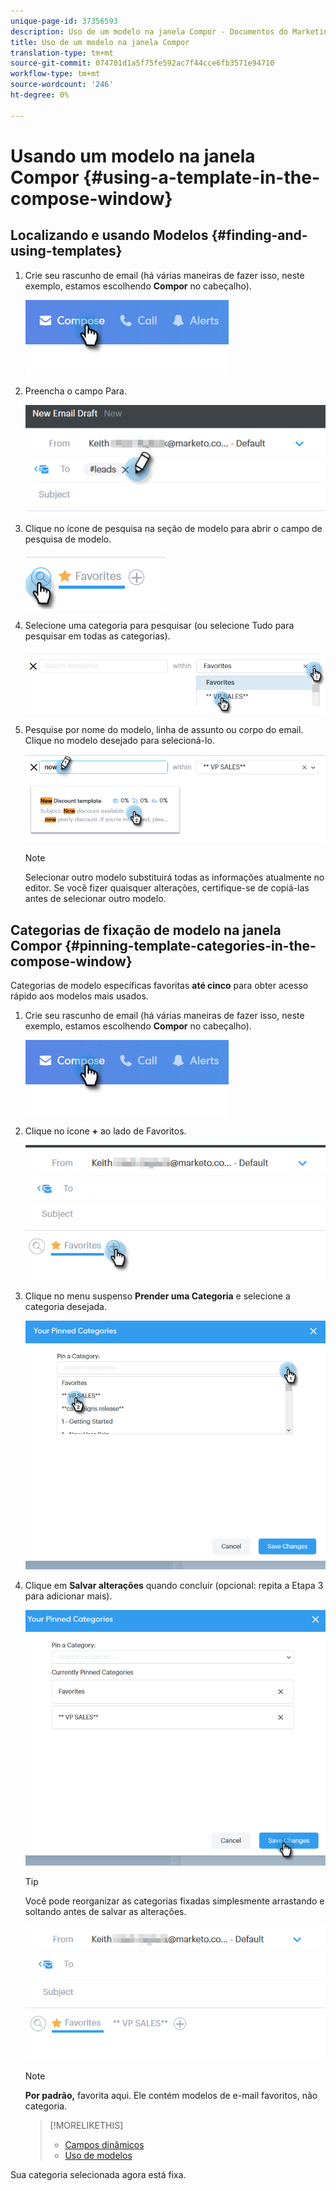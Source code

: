 ```yaml
---
unique-page-id: 37356593
description: Uso de um modelo na janela Compor - Documentos do Marketing - Documentação do produto
title: Uso de um modelo na janela Compor
translation-type: tm+mt
source-git-commit: 074701d1a5f75fe592ac7f44cce6fb3571e94710
workflow-type: tm+mt
source-wordcount: '246'
ht-degree: 0%

---
```



# Usando um modelo na janela Compor {#using-a-template-in-the-compose-window}

## Localizando e usando Modelos {#finding-and-using-templates}

1. Crie seu rascunho de email (há várias maneiras de fazer isso, neste exemplo, estamos escolhendo **Compor** no cabeçalho).

   ![](assets/one-6.png)

1. Preencha o campo Para.

   ![](assets/searching-two.png)

1. Clique no ícone de pesquisa na seção de modelo para abrir o campo de pesquisa de modelo.

   ![](assets/searching-three.png)

1. Selecione uma categoria para pesquisar (ou selecione Tudo para pesquisar em todas as categorias).

   ![](assets/searching-four.png)

1. Pesquise por nome do modelo, linha de assunto ou corpo do email. Clique no modelo desejado para selecioná-lo.

   ![](assets/searching-five.png)

   >[!NOTE]
   >
   >Selecionar outro modelo substituirá todas as informações atualmente no editor. Se você fizer quaisquer alterações, certifique-se de copiá-las antes de selecionar outro modelo.

## Categorias de fixação de modelo na janela Compor {#pinning-template-categories-in-the-compose-window}

Categorias de modelo específicas favoritas **até cinco** para obter acesso rápido aos modelos mais usados.

1. Crie seu rascunho de email (há várias maneiras de fazer isso, neste exemplo, estamos escolhendo **Compor** no cabeçalho).

   ![](assets/one-6.png)

1. Clique no ícone **+** ao lado de Favoritos.

   ![](assets/pinning-two.png)

1. Clique no menu suspenso **Prender uma Categoria** e selecione a categoria desejada.

   ![](assets/pinning-three.png)

1. Clique em **Salvar alterações** quando concluir (opcional: repita a Etapa 3 para adicionar mais).

   ![](assets/pinning-four.png)

   >[!TIP]
   >
   >Você pode reorganizar as categorias fixadas simplesmente arrastando e soltando antes de salvar as alterações.

   ![](assets/pinning-five.png)

   >[!NOTE]
   >
   >**Por padrão,** favorita aqui. Ele contém modelos de e-mail favoritos, não categoria.

   >[!MORELIKETHIS]
   >
   >
   >    
   >    
   >    * [Campos dinâmicos](http://docs.marketo.com/x/wwDb)
   >    * [Uso de modelos](http://docs.marketo.com/display/DOCS/Templates)


Sua categoria selecionada agora está fixa.